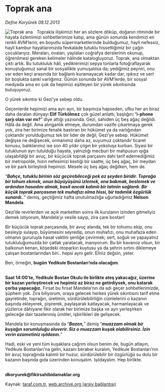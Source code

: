 # Toprak ana

*Defne Koryürek 08.12.2013*

<div class="yazi"><img align="left" alt="Toprak ana" border="0" src="http://www.taraf.com.tr/fotoraflar/makaleler/toprak-ana_4569_orijinal.jpg" style="border-right-width:10px; border-color:#FFFFFF"/><p>Toprakla ilişkimizi her an sözlere döküp, doğanın ritminde bir hayata özlemimizi sohbetlerimize katıp, ama günün sonunda kendimizi en renkli AVM’lerin, en boyutlu süpermarketlerinde bulduğumuz, hayli nefessiz, hayli kambur hayatlarımızda fevkalade tutuklu hissettiğimiz bir çağın çocuklarıyız. Meraları, ovaları, yaylaları coğrafya derslerinin okunup, öğrenilmesi gereken kelimeler hâlinde katalogluyoruz. Toprak, ana olmaktan çıktı artık. Bu tutukluluk hâli, yediklerimizi sepya tonlarla fotoğraflayarak konuştuğumuz sanal bir sosyallikle yumuşatılsa da; yediğimiz peyniri, onu var eden keçi arasında bir bağlantı kuramayacak kadar dar, ışıksız ve sert bir boşlukta sanki varlığımız. Günün sonunda bir AVM’lerde, bir sosyal medyada ama en çok da hepimizi eşitleyen bir yürek sıkıntısında buluşuyoruz.</p>
<p>O yürek sıkıntısı ki Gezi’ye sebep oldu. </p>
<p>Geçenlerde hepimizi ama ayrı ayrı, bir başımıza hapseden, ufku her an biraz daha daralan dünyayı <b>Elif Türkölmez</b> çok güzel anlattı, başlığını “<b>i-phone şarjı olan var mı?</b>” diye attığı yazısında. Gezi, sahiden üç beş ağaç değildi. Hâlâ da değil. Ama alınganlık etmeye, durumdan vazife çıkartmaya gerek yok, zira her birimize fenalık bastıran bir hükümet ya da varlığından çoktandır yorulduğumuz tek bir lider de değil, Gezi’ye sebep. Hükümet değişse ne değişecek, ormanımız daha az, suyumuz çoktandır ticaret konusu, balıklarımız ise son 40 yıldır çılgın bir yokoluşa kurban. Siyasi bir tutuklunun ayrı tutulduğu hayata, yalnızlığı mecburi bir mahpusun ışığa ulaşabildiği bir avuç, bir küçücük toprak parçasını dahi tarif edemediğimiz bir metropolde, hızın nefesimizi kestiği bir saatte, üç beş ağaç, bir meydan ve bir park birleştirdi hepimizi. Mesele üç beş ağaç değilken, hem de.</p>
<p>“<b><i>Bahçe, tutuklu birinin söz geçirebileceği pek az şeyden biridir. Toprağa bir tohum ekmek, onun büyüyüşünü izlemek, ona bakmak, beslemek ve ardından hasadını almak, basit ancak kalımlı bir tatmin sağlardı. Bir küçük toprak parçasının tek muhafızı olma hissi, bir tadımlık özgürlük sunardı.</i></b><i>.</i>” demiş, geçtiğimiz hafta unutulmazlığa uğurladığımız <b>Nelson Mandela</b>.</p>
<p>Gezi’de revirlerden ve açık marketten sonra ilk kurulanın izinden gitmeliyiz demek istiyorum, Mandela’yı vesile sayıp, zira çare bostan!</p>
<p>Bir küçücük toprak parçasında, bir avuç alanda, tek bir tohumu ekip, onu besleyip sulayıp, büyümesini seyredip, onun muhafızı, onu muhafaza eden olmanın gururuyla hasat vaktini şenliğe çevirmek; sert, soğuk ve yapayalnız tutukluluğumuzda bir çatlak yaratacak, inanıyorum. Bu bir kavanoz olsun, bir balkonun kenarı, köşedeki otoparkın kuytusu ya da şehrin sırtını diklemeye çalışan bostanlarından biri.. hepsi aynı gelir. Eliniz değsin, yeter.</p>
<p>Ben, örneğin, <b>bugün Yedikule Bostanları’nda olacağım</b>. </p>
<p><b><br/>Saat 14:00’te, Yedikule Bostan Okulu ile birlikte ateş yakacağız, üzerine bir kazan yerleştirecek ve hepimiz az biraz ne getirdiysek, onu katarak çorba yapacağız.</b> Fırsat bu fırsat Mandela’nın da adı geçer sohbetlerimizde, şüphem yok. Zira biliyorum, oraya gelecek herkes yürek sıkıntısını tarif etme gayretinde, toprağın, üretimin, sürdürülebilirliğin cümlelerini o kazanın başında ekleyerek, pişirerek, paylaşarak katlayacak, harmanlayacak ve yüzlerce dâhiyane fikir olarak her birimize başka ve ayrı yerleşirken geleceğe dair tazelenmiş ümitler, işbirlikleri de gelişecek.</p>
<p>Mandela bir konuşmasında da “<b><i>Bazen,</i></b>”<b> </b>demiş<b> </b>“<b><i>muazzam olmak bir kuşağın sorumluluğu oluverir. Siz o muazzam kuşak olabilirsiniz. İzin verin azametiniz ışıldasın.</i></b>”</p>
<p>Hadi, eski ve yeni tüm kuşaklara çağrım olsun benim de, bugün atlayın, Yedikule Bostanları’na gelin, kazanı beraber kuralım, Yedikule Bostanları’nın bir avuç toprağında kalımlı bir huzur, sürdürülebilir bir özgürlüğü su dolu bir kazanın başında gıda üzerinden konuşalım. Işıldayalım. Hep birlikte.</p><b>
<p><br/>dkoryurek@fikirsahibidamaklar.org</p>
</b>
</div>

Kaynak: [taraf.com.tr](http://www.taraf.com.tr:80/defne-koryurek/makale-toprak-ana.htm), [web.archive.org (arşiv bağlantısı)](http://web.archive.org/web/20131211143135/http://www.taraf.com.tr:80/defne-koryurek/makale-toprak-ana.htm)
